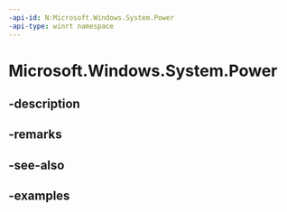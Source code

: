 ```yaml
---
-api-id: N:Microsoft.Windows.System.Power
-api-type: winrt namespace
---
```


# Microsoft.Windows.System.Power



## -description

## -remarks

## -see-also

## -examples


